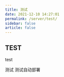 ```yaml
---
title: 测试
date: 2021-12-10 14:27:01
permalink: /server/test/
sidebar: false
article: false
---
```


## TEST
test

测试
测试自动部署
